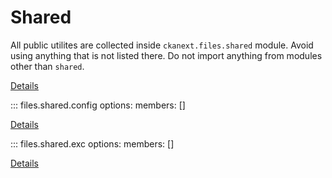 # Shared

All public utilites are collected inside `ckanext.files.shared` module. Avoid
using anything that is not listed there. Do not import anything from modules
other than `shared`.


<!-- ::: files.shared.get_storage -->
<!-- ::: files.shared.make_storage -->
<!-- ::: files.shared.make_upload -->

<!-- ::: files.shared.Upload -->
<!-- ::: files.shared.HashingReader -->
<!-- ::: files.shared.Capability -->

<!-- ::: files.shared.File -->
<!-- ::: files.shared.Multipart -->
<!-- ::: files.shared.Owner -->
<!-- ::: files.shared.TransferHistory -->

<!-- ::: files.shared.FileData -->
<!-- ::: files.shared.MultipartData -->

<!-- ::: files.shared.IFiles -->

<!-- ::: files.shared.Storage -->
<!-- ::: files.shared.Uploader -->
<!-- ::: files.shared.Reader -->
<!-- ::: files.shared.Manager -->

<!-- ::: files.shared.add_task -->
<!-- ::: files.shared.with_task_queue -->
<!-- ::: files.shared.Task -->
<!-- ::: files.shared.TaskQueue -->

<!-- ::: files.shared.types -->
<!--     options: -->
<!--         members: [] -->

[Details](types.md)

::: files.shared.config
    options:
        members: []

[Details](config.md)

::: files.shared.exc
    options:
        members: []

[Details](exceptions.md)
